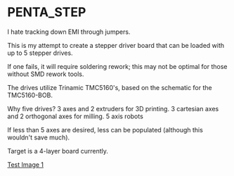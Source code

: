 # PENTA_STEP

I hate tracking down EMI through jumpers.

This is my attempt to create a stepper driver board that can be loaded with up to 5 stepper drives.

If one fails, it will require soldering rework; this may not be optimal for those without SMD rework tools.

The drives utilize Trinamic TMC5160's, based on the schematic for the TMC5160-BOB.

Why five drives? 
	3 axes and 2 extruders for 3D printing.
	3 cartesian axes and 2 orthogonal axes for milling.
	5 axis robots

If less than 5 axes are desired, less can be populated (although this wouldn't save much).

Target is a 4-layer board currently.

[Test Image 1](PENTA_STEP.png)
